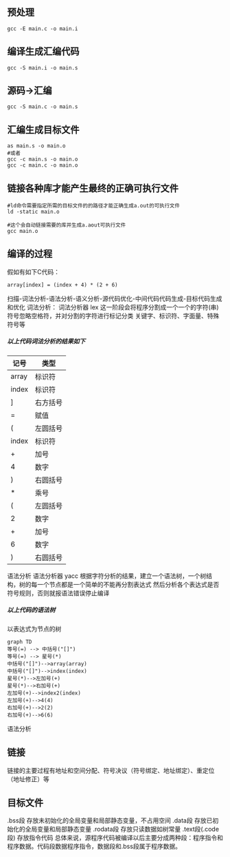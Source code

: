 ## 预处理
```
gcc -E main.c -o main.i
```
## 编译生成汇编代码
```
gcc -S main.i -o main.s
```
## 源码->汇编
```
gcc -S main.c -o main.s
```
## 汇编生成目标文件
```
as main.s -o main.o 
#或者
gcc -c main.s -o main.o
gcc -c main.c -o main.o
```
## 链接各种库才能产生最终的正确可执行文件
```
#ld命令需要指定所需的目标文件的的路径才能正确生成a.out的可执行文件
ld -static main.o
```
```
#这个会自动链接需要的库并生成a.aout可执行文件
gcc main.o
```

## 编译的过程
假如有如下C代码：
```
array[index] = (index + 4) * (2 + 6)
```
扫描-词法分析-语法分析-语义分析-源代码优化-中间代码代码生成-目标代码生成和优化
词法分析：
词法分析器 lex
这一阶段会将程序分割成一个一个的字符(串)符号忽略空格符，并对分割的字符进行标记分类
关键字、标识符、字面量、特殊符号等

##### 以上代码词法分析的结果如下
| 记号  | 类型|
|-|-|
| array | 标识符 |
| index | 标识符|
| ] | 右方括号|
| = | 赋值|
| ( | 左圆括号|
| index | 标识符|
| + | 加号|
| 4 | 数字|
| ) | 右圆括号|
| * | 乘号|
| ( | 左圆括号|
| 2 | 数字|
| + | 加号|
| 6 | 数字|
| ) | 右圆括号|


语法分析
语法分析器 yacc
根据字符分析的结果，建立一个语法树，一个树结构，树的每一个节点都是一个简单的不能再分割表达式
然后分析各个表达式是否符号规则，否则就报语法错误停止编译


#####  以上代码的语法树
以表达式为节点的树
```mermaid
graph TD
等号(=) --> 中括号("[]")
等号(=) --> 星号(*)
中括号("[]")-->array(array)
中括号("[]")-->index(index)
星号(*)-->左加号(+)
星号(*)-->右加号(+)
左加号(+)-->index2(index)
左加号(+)-->4(4)
右加号(+)-->2(2)
右加号(+)-->6(6)

```
语法分析


## 链接
链接的主要过程有地址和空间分配、符号决议（符号绑定、地址绑定）、重定位（地址修正）等

## 目标文件
.bss段 存放未初始化的全局变量和局部静态变量，不占用空间
.data段 存放已初始化的全局变量和局部静态变量
.rodata段 存放只读数据如树常量
.text段(.code段) 存放指令代码
总体来说，源程序代码被编译以后主要分成两种段：程序指令和程序数据。代码段数据程序指令，数据段和.bss段属于程序数据。


